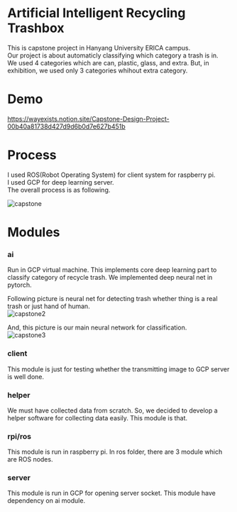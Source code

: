 # Artificial Intelligent Recycling Trashbox

This is capstone project in Hanyang University ERICA campus.  
Our project is about automaticly classifying which category a trash is in.  
We used 4 categories which are can, plastic, glass, and extra. But, in exhibition, we used only 3 categories whihout extra category.


# Demo

https://wayexists.notion.site/Capstone-Design-Project-00b40a81738d427d9d6b0d7e627b451b


# Process

I used ROS(Robot Operating System) for client system for raspberry pi.  
I used GCP for deep learning server.  
The overall process is as following.

![capstone](https://user-images.githubusercontent.com/26874750/59034404-f3a26b80-88a5-11e9-8edc-56cab6ffcc4d.PNG)

# Modules

### ai

Run in GCP virtual machine. This implements core deep learning part to classify category of recycle trash. We implemented deep neural net in pytorch.

Following picture is neural net for detecting trash whether thing is a real trash or just hand of human.    
![capstone2](https://user-images.githubusercontent.com/26874750/59036904-256a0100-88ab-11e9-9031-fa3a8050c61a.PNG)


And, this picture is our main neural network for classification.  
![capstone3](https://user-images.githubusercontent.com/26874750/59037385-1cc5fa80-88ac-11e9-85c2-d8a97389adae.PNG)


### client

This module is just for testing whether the transmitting image to GCP server is well done.


### helper

We must have collected data from scratch. So, we decided to develop a helper software for collecting data easily. This module is that.


### rpi/ros

This module is run in raspberry pi. In ros folder, there are 3 module which are ROS nodes.


### server

This module is run in GCP for opening server socket. This module have dependency on ai module.
